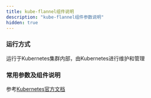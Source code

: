 ```yaml
---
title: kube-flannel组件说明
description: "kube-flannel组件参数说明"
hidden: true
---
```



### 运行方式
 
运行于Kubernetes集群内部，由Kubernetes进行维护和管理


### 常用参数及组件说明

参考[Kubernetes官方文档](https://github.com/coreos/flannel)